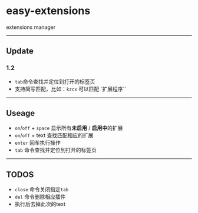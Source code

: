 easy-extensions
===============

extensions manager

---
## Update
### 1.2
+  `tab`命令查找并定位到打开的标签页
+ 支持简写匹配，比如：`kzcx` 可以匹配 `扩展程序``

---
## Useage
+ `on`/`off` + `space` 显示所有**未启用** / **启用中**的扩展
+ `on`/`off` + text 查找匹配相应的扩展
+ `enter` 回车执行操作
+ `tab` 命令查找并定位到打开的标签页

---
## TODOS
+ `close` 命令关闭指定`tab` 
+ `del` 命令删除相应插件 
+ 执行后去掉此次的text
